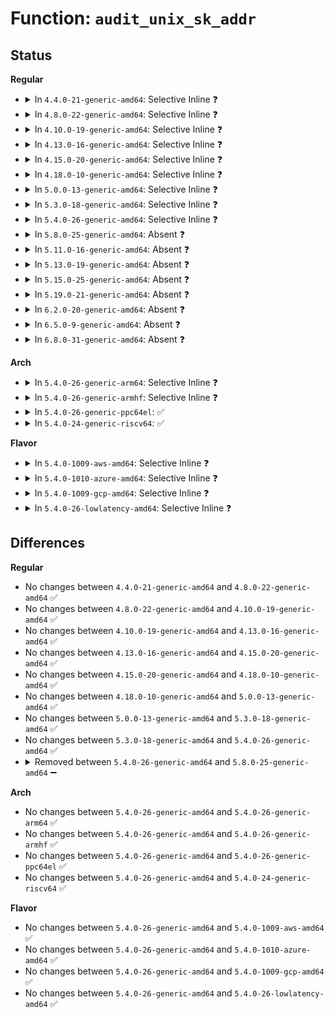 # Function: <code>audit_unix_sk_addr</code>

## Status
<b>Regular</b>
<ul>
<li>
<details>
<summary>In <code>4.4.0-21-generic-amd64</code>: Selective Inline ❓</summary>

```c
void audit_unix_sk_addr(struct audit_buffer * ab, const char * str, struct sock * sk)
```

```json
{
  "name": "audit_unix_sk_addr",
  "collision_type": "Unique Static",
  "inline_type": "Selective",
  "funcs": [
    {
      "addr": 18446744071582581824,
      "name": "audit_unix_sk_addr",
      "external": false,
      "loc": "security/apparmor/net.c:95",
      "file": "security/apparmor/net.c",
      "inline": "not declared, inlined",
      "caller_inline": [],
      "caller_func": [
        "security/apparmor/net.c:audit_net_cb",
        "security/apparmor/net.c:audit_net_cb"
      ]
    }
  ],
  "symbols": [
    {
      "addr": 18446744071582581824,
      "name": "audit_unix_sk_addr",
      "section": ".text",
      "bind": "STB_LOCAL",
      "size": 51
    }
  ]
}
```
</details>
</li>
<li>
<details>
<summary>In <code>4.8.0-22-generic-amd64</code>: Selective Inline ❓</summary>

```c
void audit_unix_sk_addr(struct audit_buffer * ab, const char * str, struct sock * sk)
```

```json
{
  "name": "audit_unix_sk_addr",
  "collision_type": "Unique Static",
  "inline_type": "Selective",
  "funcs": [
    {
      "addr": 18446744071582824944,
      "name": "audit_unix_sk_addr",
      "external": false,
      "loc": "security/apparmor/net.c:95",
      "file": "security/apparmor/net.c",
      "inline": "not declared, inlined",
      "caller_inline": [],
      "caller_func": [
        "security/apparmor/net.c:audit_net_cb",
        "security/apparmor/net.c:audit_net_cb"
      ]
    }
  ],
  "symbols": [
    {
      "addr": 18446744071582824944,
      "name": "audit_unix_sk_addr",
      "section": ".text",
      "bind": "STB_LOCAL",
      "size": 51
    }
  ]
}
```
</details>
</li>
<li>
<details>
<summary>In <code>4.10.0-19-generic-amd64</code>: Selective Inline ❓</summary>

```c
void audit_unix_sk_addr(struct audit_buffer * ab, const char * str, struct sock * sk)
```

```json
{
  "name": "audit_unix_sk_addr",
  "collision_type": "Unique Static",
  "inline_type": "Selective",
  "funcs": [
    {
      "addr": 18446744071582920816,
      "name": "audit_unix_sk_addr",
      "external": false,
      "loc": "security/apparmor/net.c:95",
      "file": "security/apparmor/net.c",
      "inline": "not declared, inlined",
      "caller_inline": [],
      "caller_func": [
        "security/apparmor/net.c:audit_net_cb",
        "security/apparmor/net.c:audit_net_cb"
      ]
    }
  ],
  "symbols": [
    {
      "addr": 18446744071582920816,
      "name": "audit_unix_sk_addr",
      "section": ".text",
      "bind": "STB_LOCAL",
      "size": 51
    }
  ]
}
```
</details>
</li>
<li>
<details>
<summary>In <code>4.13.0-16-generic-amd64</code>: Selective Inline ❓</summary>

```c
void audit_unix_sk_addr(struct audit_buffer * ab, const char * str, struct sock * sk)
```

```json
{
  "name": "audit_unix_sk_addr",
  "collision_type": "Unique Static",
  "inline_type": "Selective",
  "funcs": [
    {
      "addr": 18446744071582979344,
      "name": "audit_unix_sk_addr",
      "external": false,
      "loc": "security/apparmor/net.c:95",
      "file": "security/apparmor/net.c",
      "inline": "not declared, inlined",
      "caller_inline": [],
      "caller_func": [
        "security/apparmor/net.c:audit_net_cb",
        "security/apparmor/net.c:audit_net_cb"
      ]
    }
  ],
  "symbols": [
    {
      "addr": 18446744071582979344,
      "name": "audit_unix_sk_addr",
      "section": ".text",
      "bind": "STB_LOCAL",
      "size": 51
    }
  ]
}
```
</details>
</li>
<li>
<details>
<summary>In <code>4.15.0-20-generic-amd64</code>: Selective Inline ❓</summary>

```c
void audit_unix_sk_addr(struct audit_buffer * ab, const char * str, struct sock * sk)
```

```json
{
  "name": "audit_unix_sk_addr",
  "collision_type": "Unique Static",
  "inline_type": "Selective",
  "funcs": [
    {
      "addr": 18446744071583143216,
      "name": "audit_unix_sk_addr",
      "external": false,
      "loc": "security/apparmor/net.c:95",
      "file": "security/apparmor/net.c",
      "inline": "not declared, inlined",
      "caller_inline": [],
      "caller_func": [
        "security/apparmor/net.c:audit_net_cb",
        "security/apparmor/net.c:audit_net_cb"
      ]
    }
  ],
  "symbols": [
    {
      "addr": 18446744071583143216,
      "name": "audit_unix_sk_addr",
      "section": ".text",
      "bind": "STB_LOCAL",
      "size": 51
    }
  ]
}
```
</details>
</li>
<li>
<details>
<summary>In <code>4.18.0-10-generic-amd64</code>: Selective Inline ❓</summary>

```c
void audit_unix_sk_addr(struct audit_buffer * ab, const char * str, struct sock * sk)
```

```json
{
  "name": "audit_unix_sk_addr",
  "collision_type": "Unique Static",
  "inline_type": "Selective",
  "funcs": [
    {
      "addr": 18446744071583349088,
      "name": "audit_unix_sk_addr",
      "external": false,
      "loc": "security/apparmor/net.c:100",
      "file": "security/apparmor/net.c",
      "inline": "not declared, inlined",
      "caller_inline": [],
      "caller_func": [
        "security/apparmor/net.c:audit_net_cb",
        "security/apparmor/net.c:audit_net_cb"
      ]
    }
  ],
  "symbols": [
    {
      "addr": 18446744071583349088,
      "name": "audit_unix_sk_addr",
      "section": ".text",
      "bind": "STB_LOCAL",
      "size": 51
    }
  ]
}
```
</details>
</li>
<li>
<details>
<summary>In <code>5.0.0-13-generic-amd64</code>: Selective Inline ❓</summary>

```c
void audit_unix_sk_addr(struct audit_buffer * ab, const char * str, struct sock * sk)
```

```json
{
  "name": "audit_unix_sk_addr",
  "collision_type": "Unique Static",
  "inline_type": "Selective",
  "funcs": [
    {
      "addr": 18446744071583467728,
      "name": "audit_unix_sk_addr",
      "external": false,
      "loc": "security/apparmor/net.c:100",
      "file": "security/apparmor/net.c",
      "inline": "not declared, inlined",
      "caller_inline": [],
      "caller_func": [
        "security/apparmor/net.c:audit_net_cb",
        "security/apparmor/net.c:audit_net_cb"
      ]
    }
  ],
  "symbols": [
    {
      "addr": 18446744071583467728,
      "name": "audit_unix_sk_addr",
      "section": ".text",
      "bind": "STB_LOCAL",
      "size": 51
    }
  ]
}
```
</details>
</li>
<li>
<details>
<summary>In <code>5.3.0-18-generic-amd64</code>: Selective Inline ❓</summary>

```c
void audit_unix_sk_addr(struct audit_buffer * ab, const char * str, struct sock * sk)
```

```json
{
  "name": "audit_unix_sk_addr",
  "collision_type": "Unique Static",
  "inline_type": "Selective",
  "funcs": [
    {
      "addr": 18446744071583652112,
      "name": "audit_unix_sk_addr",
      "external": false,
      "loc": "security/apparmor/net.c:96",
      "file": "security/apparmor/net.c",
      "inline": "not declared, inlined",
      "caller_inline": [],
      "caller_func": [
        "security/apparmor/net.c:audit_net_cb",
        "security/apparmor/net.c:audit_net_cb"
      ]
    }
  ],
  "symbols": [
    {
      "addr": 18446744071583652112,
      "name": "audit_unix_sk_addr",
      "section": ".text",
      "bind": "STB_LOCAL",
      "size": 51
    }
  ]
}
```
</details>
</li>
<li>
<details>
<summary>In <code>5.4.0-26-generic-amd64</code>: Selective Inline ❓</summary>

```c
void audit_unix_sk_addr(struct audit_buffer * ab, const char * str, struct sock * sk)
```

```json
{
  "name": "audit_unix_sk_addr",
  "collision_type": "Unique Static",
  "inline_type": "Selective",
  "funcs": [
    {
      "addr": 18446744071583758400,
      "name": "audit_unix_sk_addr",
      "external": false,
      "loc": "security/apparmor/net.c:96",
      "file": "security/apparmor/net.c",
      "inline": "not declared, inlined",
      "caller_inline": [],
      "caller_func": [
        "security/apparmor/net.c:audit_net_cb",
        "security/apparmor/net.c:audit_net_cb"
      ]
    }
  ],
  "symbols": [
    {
      "addr": 18446744071583758400,
      "name": "audit_unix_sk_addr",
      "section": ".text",
      "bind": "STB_LOCAL",
      "size": 51
    }
  ]
}
```
</details>
</li>
<li>
<details>
<summary>In <code>5.8.0-25-generic-amd64</code>: Absent ❓</summary>

```json
{
  "name": "audit_unix_sk_addr",
  "collision_type": "Unique Static",
  "inline_type": "Full",
  "funcs": [
    {
      "addr": 18446744071584148956,
      "name": "audit_unix_sk_addr",
      "external": false,
      "loc": "security/apparmor/net.c:97",
      "file": "security/apparmor/net.c",
      "inline": "not declared, inlined",
      "caller_inline": [
        "security/apparmor/net.c:audit_net_cb",
        "security/apparmor/net.c:audit_net_cb",
        "security/apparmor/net.c:audit_net_cb",
        "security/apparmor/net.c:audit_net_cb"
      ],
      "caller_func": []
    }
  ],
  "symbols": []
}
```
</details>
</li>
<li>
<details>
<summary>In <code>5.11.0-16-generic-amd64</code>: Absent ❓</summary>

```json
{
  "name": "audit_unix_sk_addr",
  "collision_type": "Unique Static",
  "inline_type": "Full",
  "funcs": [
    {
      "addr": 18446744071584267289,
      "name": "audit_unix_sk_addr",
      "external": false,
      "loc": "security/apparmor/net.c:97",
      "file": "security/apparmor/net.c",
      "inline": "not declared, inlined",
      "caller_inline": [
        "security/apparmor/net.c:audit_net_cb",
        "security/apparmor/net.c:audit_net_cb",
        "security/apparmor/net.c:audit_net_cb",
        "security/apparmor/net.c:audit_net_cb"
      ],
      "caller_func": []
    }
  ],
  "symbols": []
}
```
</details>
</li>
<li>
<details>
<summary>In <code>5.13.0-19-generic-amd64</code>: Absent ❓</summary>

```json
{
  "name": "audit_unix_sk_addr",
  "collision_type": "Unique Static",
  "inline_type": "Full",
  "funcs": [
    {
      "addr": 18446744071584292537,
      "name": "audit_unix_sk_addr",
      "external": false,
      "loc": "security/apparmor/net.c:97",
      "file": "security/apparmor/net.c",
      "inline": "not declared, inlined",
      "caller_inline": [
        "security/apparmor/net.c:audit_net_cb",
        "security/apparmor/net.c:audit_net_cb",
        "security/apparmor/net.c:audit_net_cb",
        "security/apparmor/net.c:audit_net_cb"
      ],
      "caller_func": []
    }
  ],
  "symbols": []
}
```
</details>
</li>
<li>
<details>
<summary>In <code>5.15.0-25-generic-amd64</code>: Absent ❓</summary>

```json
{
  "name": "audit_unix_sk_addr",
  "collision_type": "Unique Static",
  "inline_type": "Full",
  "funcs": [
    {
      "addr": 18446744071584678735,
      "name": "audit_unix_sk_addr",
      "external": false,
      "loc": "security/apparmor/net.c:97",
      "file": "security/apparmor/net.c",
      "inline": "not declared, inlined",
      "caller_inline": [
        "security/apparmor/net.c:audit_net_cb",
        "security/apparmor/net.c:audit_net_cb",
        "security/apparmor/net.c:audit_net_cb",
        "security/apparmor/net.c:audit_net_cb"
      ],
      "caller_func": []
    }
  ],
  "symbols": []
}
```
</details>
</li>
<li>
<details>
<summary>In <code>5.19.0-21-generic-amd64</code>: Absent ❓</summary>

```json
{
  "name": "audit_unix_sk_addr",
  "collision_type": "Unique Static",
  "inline_type": "Full",
  "funcs": [
    {
      "addr": 18446744071585338291,
      "name": "audit_unix_sk_addr",
      "external": false,
      "loc": "security/apparmor/net.c:97",
      "file": "security/apparmor/net.c",
      "inline": "not declared, inlined",
      "caller_inline": [
        "security/apparmor/net.c:audit_net_cb",
        "security/apparmor/net.c:audit_net_cb",
        "security/apparmor/net.c:audit_net_cb",
        "security/apparmor/net.c:audit_net_cb"
      ],
      "caller_func": []
    }
  ],
  "symbols": []
}
```
</details>
</li>
<li>
<details>
<summary>In <code>6.2.0-20-generic-amd64</code>: Absent ❓</summary>

```json
{
  "name": "audit_unix_sk_addr",
  "collision_type": "Unique Static",
  "inline_type": "Full",
  "funcs": [
    {
      "addr": 18446744071586078976,
      "name": "audit_unix_sk_addr",
      "external": false,
      "loc": "security/apparmor/net.c:97",
      "file": "security/apparmor/net.c",
      "inline": "not declared, inlined",
      "caller_inline": [
        "security/apparmor/net.c:audit_net_cb",
        "security/apparmor/net.c:audit_net_cb",
        "security/apparmor/net.c:audit_net_cb",
        "security/apparmor/net.c:audit_net_cb"
      ],
      "caller_func": []
    }
  ],
  "symbols": []
}
```
</details>
</li>
<li>
<details>
<summary>In <code>6.5.0-9-generic-amd64</code>: Absent ❓</summary>

```json
{
  "name": "audit_unix_sk_addr",
  "collision_type": "Unique Static",
  "inline_type": "Full",
  "funcs": [
    {
      "addr": 18446744071586314240,
      "name": "audit_unix_sk_addr",
      "external": false,
      "loc": "security/apparmor/net.c:97",
      "file": "security/apparmor/net.c",
      "inline": "not declared, inlined",
      "caller_inline": [
        "security/apparmor/net.c:audit_net_cb",
        "security/apparmor/net.c:audit_net_cb",
        "security/apparmor/net.c:audit_net_cb",
        "security/apparmor/net.c:audit_net_cb"
      ],
      "caller_func": []
    }
  ],
  "symbols": []
}
```
</details>
</li>
<li>
<details>
<summary>In <code>6.8.0-31-generic-amd64</code>: Absent ❓</summary>

```json
{
  "name": "audit_unix_sk_addr",
  "collision_type": "Unique Static",
  "inline_type": "Full",
  "funcs": [
    {
      "addr": 18446744071586570800,
      "name": "audit_unix_sk_addr",
      "external": false,
      "loc": "security/apparmor/net.c:99",
      "file": "security/apparmor/net.c",
      "inline": "not declared, inlined",
      "caller_inline": [
        "security/apparmor/net.c:audit_net_cb",
        "security/apparmor/net.c:audit_net_cb",
        "security/apparmor/net.c:audit_net_cb",
        "security/apparmor/net.c:audit_net_cb"
      ],
      "caller_func": []
    }
  ],
  "symbols": []
}
```
</details>
</li>
</ul>
<b>Arch</b>
<ul>
<li>
<details>
<summary>In <code>5.4.0-26-generic-arm64</code>: Selective Inline ❓</summary>

```c
void audit_unix_sk_addr(struct audit_buffer * ab, const char * str, struct sock * sk)
```

```json
{
  "name": "audit_unix_sk_addr",
  "collision_type": "Unique Static",
  "inline_type": "Selective",
  "funcs": [
    {
      "addr": 18446603336495558440,
      "name": "audit_unix_sk_addr",
      "external": false,
      "loc": "security/apparmor/net.c:96",
      "file": "security/apparmor/net.c",
      "inline": "not declared, inlined",
      "caller_inline": [],
      "caller_func": [
        "security/apparmor/net.c:audit_net_cb",
        "security/apparmor/net.c:audit_net_cb"
      ]
    }
  ],
  "symbols": [
    {
      "addr": 18446603336495558440,
      "name": "audit_unix_sk_addr",
      "section": ".text",
      "bind": "STB_LOCAL",
      "size": 120
    }
  ]
}
```
</details>
</li>
<li>
<details>
<summary>In <code>5.4.0-26-generic-armhf</code>: Selective Inline ❓</summary>

```c
void audit_unix_sk_addr(struct audit_buffer * ab, const char * str, struct sock * sk)
```

```json
{
  "name": "audit_unix_sk_addr",
  "collision_type": "Unique Static",
  "inline_type": "Selective",
  "funcs": [
    {
      "addr": 3228921628,
      "name": "audit_unix_sk_addr",
      "external": false,
      "loc": "security/apparmor/net.c:96",
      "file": "security/apparmor/net.c",
      "inline": "not declared, inlined",
      "caller_inline": [],
      "caller_func": [
        "security/apparmor/net.c:audit_net_cb",
        "security/apparmor/net.c:audit_net_cb"
      ]
    }
  ],
  "symbols": [
    {
      "addr": 3228921628,
      "name": "audit_unix_sk_addr",
      "section": ".text",
      "bind": "STB_LOCAL",
      "size": 88
    }
  ]
}
```
</details>
</li>
<li>
<details>
<summary>In <code>5.4.0-26-generic-ppc64el</code>: ✅</summary>

```c
void audit_unix_sk_addr(struct audit_buffer * ab, const char * str, struct sock * sk)
```

```json
{
  "name": "audit_unix_sk_addr",
  "collision_type": "Unique Static",
  "inline_type": "No",
  "funcs": [
    {
      "addr": 13835058055289648880,
      "name": "audit_unix_sk_addr",
      "external": false,
      "loc": "security/apparmor/net.c:96",
      "file": "security/apparmor/net.c",
      "inline": "seen, unknown",
      "caller_inline": [],
      "caller_func": [
        "security/apparmor/net.c:audit_net_cb",
        "security/apparmor/net.c:audit_net_cb"
      ]
    }
  ],
  "symbols": [
    {
      "addr": 13835058055289648880,
      "name": "audit_unix_sk_addr",
      "section": ".text",
      "bind": "STB_LOCAL",
      "size": 112
    }
  ]
}
```
</details>
</li>
<li>
<details>
<summary>In <code>5.4.0-24-generic-riscv64</code>: ✅</summary>

```c
void audit_unix_sk_addr(struct audit_buffer * ab, const char * str, struct sock * sk)
```

```json
{
  "name": "audit_unix_sk_addr",
  "collision_type": "Unique Static",
  "inline_type": "No",
  "funcs": [
    {
      "addr": 18446743936274728978,
      "name": "audit_unix_sk_addr",
      "external": false,
      "loc": "security/apparmor/net.c:96",
      "file": "security/apparmor/net.c",
      "inline": "seen, unknown",
      "caller_inline": [],
      "caller_func": [
        "security/apparmor/net.c:audit_net_cb",
        "security/apparmor/net.c:audit_net_cb"
      ]
    }
  ],
  "symbols": [
    {
      "addr": 18446743936274728978,
      "name": "audit_unix_sk_addr",
      "section": ".text",
      "bind": "STB_LOCAL",
      "size": 102
    }
  ]
}
```
</details>
</li>
</ul>
<b>Flavor</b>
<ul>
<li>
<details>
<summary>In <code>5.4.0-1009-aws-amd64</code>: Selective Inline ❓</summary>

```c
void audit_unix_sk_addr(struct audit_buffer * ab, const char * str, struct sock * sk)
```

```json
{
  "name": "audit_unix_sk_addr",
  "collision_type": "Unique Static",
  "inline_type": "Selective",
  "funcs": [
    {
      "addr": 18446744071583727136,
      "name": "audit_unix_sk_addr",
      "external": false,
      "loc": "security/apparmor/net.c:96",
      "file": "security/apparmor/net.c",
      "inline": "not declared, inlined",
      "caller_inline": [],
      "caller_func": [
        "security/apparmor/net.c:audit_net_cb",
        "security/apparmor/net.c:audit_net_cb"
      ]
    }
  ],
  "symbols": [
    {
      "addr": 18446744071583727136,
      "name": "audit_unix_sk_addr",
      "section": ".text",
      "bind": "STB_LOCAL",
      "size": 51
    }
  ]
}
```
</details>
</li>
<li>
<details>
<summary>In <code>5.4.0-1010-azure-amd64</code>: Selective Inline ❓</summary>

```c
void audit_unix_sk_addr(struct audit_buffer * ab, const char * str, struct sock * sk)
```

```json
{
  "name": "audit_unix_sk_addr",
  "collision_type": "Unique Static",
  "inline_type": "Selective",
  "funcs": [
    {
      "addr": 18446744071583664192,
      "name": "audit_unix_sk_addr",
      "external": false,
      "loc": "security/apparmor/net.c:96",
      "file": "security/apparmor/net.c",
      "inline": "not declared, inlined",
      "caller_inline": [],
      "caller_func": [
        "security/apparmor/net.c:audit_net_cb",
        "security/apparmor/net.c:audit_net_cb"
      ]
    }
  ],
  "symbols": [
    {
      "addr": 18446744071583664192,
      "name": "audit_unix_sk_addr",
      "section": ".text",
      "bind": "STB_LOCAL",
      "size": 51
    }
  ]
}
```
</details>
</li>
<li>
<details>
<summary>In <code>5.4.0-1009-gcp-amd64</code>: Selective Inline ❓</summary>

```c
void audit_unix_sk_addr(struct audit_buffer * ab, const char * str, struct sock * sk)
```

```json
{
  "name": "audit_unix_sk_addr",
  "collision_type": "Unique Static",
  "inline_type": "Selective",
  "funcs": [
    {
      "addr": 18446744071583710912,
      "name": "audit_unix_sk_addr",
      "external": false,
      "loc": "security/apparmor/net.c:96",
      "file": "security/apparmor/net.c",
      "inline": "not declared, inlined",
      "caller_inline": [],
      "caller_func": [
        "security/apparmor/net.c:audit_net_cb",
        "security/apparmor/net.c:audit_net_cb"
      ]
    }
  ],
  "symbols": [
    {
      "addr": 18446744071583710912,
      "name": "audit_unix_sk_addr",
      "section": ".text",
      "bind": "STB_LOCAL",
      "size": 51
    }
  ]
}
```
</details>
</li>
<li>
<details>
<summary>In <code>5.4.0-26-lowlatency-amd64</code>: Selective Inline ❓</summary>

```c
void audit_unix_sk_addr(struct audit_buffer * ab, const char * str, struct sock * sk)
```

```json
{
  "name": "audit_unix_sk_addr",
  "collision_type": "Unique Static",
  "inline_type": "Selective",
  "funcs": [
    {
      "addr": 18446744071583811408,
      "name": "audit_unix_sk_addr",
      "external": false,
      "loc": "security/apparmor/net.c:96",
      "file": "security/apparmor/net.c",
      "inline": "not declared, inlined",
      "caller_inline": [],
      "caller_func": [
        "security/apparmor/net.c:audit_net_cb",
        "security/apparmor/net.c:audit_net_cb"
      ]
    }
  ],
  "symbols": [
    {
      "addr": 18446744071583811408,
      "name": "audit_unix_sk_addr",
      "section": ".text",
      "bind": "STB_LOCAL",
      "size": 51
    }
  ]
}
```
</details>
</li>
</ul>

## Differences
<b>Regular</b>
<ul>
<li>
No changes between <code>4.4.0-21-generic-amd64</code> and <code>4.8.0-22-generic-amd64</code> ✅
</li>
<li>
No changes between <code>4.8.0-22-generic-amd64</code> and <code>4.10.0-19-generic-amd64</code> ✅
</li>
<li>
No changes between <code>4.10.0-19-generic-amd64</code> and <code>4.13.0-16-generic-amd64</code> ✅
</li>
<li>
No changes between <code>4.13.0-16-generic-amd64</code> and <code>4.15.0-20-generic-amd64</code> ✅
</li>
<li>
No changes between <code>4.15.0-20-generic-amd64</code> and <code>4.18.0-10-generic-amd64</code> ✅
</li>
<li>
No changes between <code>4.18.0-10-generic-amd64</code> and <code>5.0.0-13-generic-amd64</code> ✅
</li>
<li>
No changes between <code>5.0.0-13-generic-amd64</code> and <code>5.3.0-18-generic-amd64</code> ✅
</li>
<li>
No changes between <code>5.3.0-18-generic-amd64</code> and <code>5.4.0-26-generic-amd64</code> ✅
</li>
<li>
<details>
<summary>Removed between <code>5.4.0-26-generic-amd64</code> and <code>5.8.0-25-generic-amd64</code> ➖</summary>

```c
void audit_unix_sk_addr(struct audit_buffer * ab, const char * str, struct sock * sk)
```
</details>
</li>
</ul>
<b>Arch</b>
<ul>
<li>
No changes between <code>5.4.0-26-generic-amd64</code> and <code>5.4.0-26-generic-arm64</code> ✅
</li>
<li>
No changes between <code>5.4.0-26-generic-amd64</code> and <code>5.4.0-26-generic-armhf</code> ✅
</li>
<li>
No changes between <code>5.4.0-26-generic-amd64</code> and <code>5.4.0-26-generic-ppc64el</code> ✅
</li>
<li>
No changes between <code>5.4.0-26-generic-amd64</code> and <code>5.4.0-24-generic-riscv64</code> ✅
</li>
</ul>
<b>Flavor</b>
<ul>
<li>
No changes between <code>5.4.0-26-generic-amd64</code> and <code>5.4.0-1009-aws-amd64</code> ✅
</li>
<li>
No changes between <code>5.4.0-26-generic-amd64</code> and <code>5.4.0-1010-azure-amd64</code> ✅
</li>
<li>
No changes between <code>5.4.0-26-generic-amd64</code> and <code>5.4.0-1009-gcp-amd64</code> ✅
</li>
<li>
No changes between <code>5.4.0-26-generic-amd64</code> and <code>5.4.0-26-lowlatency-amd64</code> ✅
</li>
</ul>
